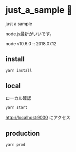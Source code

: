 # just_a_sample :rocket:

just a sample

node.js最新がいいです。

node v10.6.0 :: 2018.07.12


## install 

```bash
yarn install
```

## local

ローカル確認

```bash
yarn start
```

[http://localhost:9000](http://localhost:9000)  にアクセス



## production

```bash
yarn prod
```